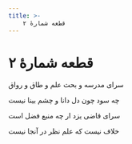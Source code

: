 ```yaml
---
title: >-
    قطعه شمارهٔ ۲
---
```

# قطعه شمارهٔ ۲

<div class="b" id="bn1"><div class="m1"><p>سرای مدرسه و بحث علم و طاق و رواق</p></div>
<div class="m2"><p>چه سود چون دل دانا و چشم بینا نیست</p></div></div>
<div class="b" id="bn2"><div class="m1"><p>سرای قاضی یزد ار چه منبع فضل است</p></div>
<div class="m2"><p>خلاف نیست که علم نظر در آنجا نیست</p></div></div>
